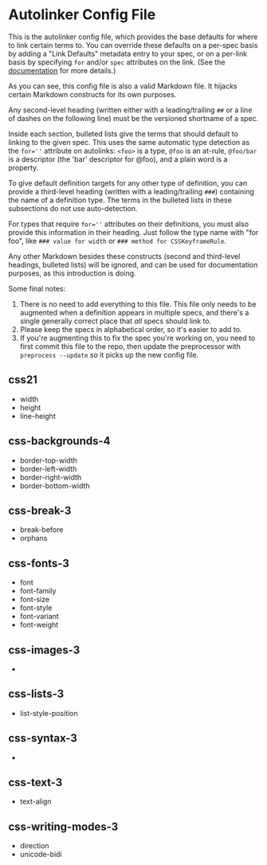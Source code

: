 Autolinker Config File
======================

This is the autolinker config file,
which provides the base defaults for where to link certain terms to.
You can override these defaults on a per-spec basis by adding a "Link Defaults" metadata entry to your spec,
or on a per-link basis by specifying `for` and/or `spec` attributes on the link.
(See the [documentation](https://github.com/tabatkins/css-preprocessor/blob/master/docs/definitions-autolinks.md) for more details.)

As you can see, this config file is also a valid Markdown file.
It hijacks certain Markdown constructs for its own purposes.

Any second-level heading (written either with a leading/trailing `##` or a line of dashes on the following line)
must be the versioned shortname of a spec.

Inside each section, bulleted lists give the terms that should default to linking to the given spec.
This uses the same automatic type detection as the `for=''` attribute on autolinks:
`<foo>` is a type, `@foo` is an at-rule, `@foo/bar` is a descriptor (the 'bar' descriptor for @foo), and a plain word is a property.

To give default definition targets for any other type of definition,
you can provide a third-level heading (written with a leading/trailing `###`)
containing the name of a definition type.
The terms in the bulleted lists in these subsections do not use auto-detection.

For types that require `for=''` attributes on their definitions,
you must also provide this information in their heading.
Just follow the type name with "for foo",
like `### value for width` or `### method for CSSKeyframeRule`.

Any other Markdown besides these constructs
(second and third-level headings, bulleted lists)
will be ignored, and can be used for documentation purposes,
as this introduction is doing.

Some final notes:

1. There is no need to add everything to this file. This file only needs to be augmented when a definition appears in multiple specs, and there's a single generally correct place that *all* specs should link to.
2. Please keep the specs in alphabetical order, so it's easier to add to.
3. If you're augmenting this to fix the spec you're working on, you need to first commit this file to the repo, then update the preprocessor with `preprocess --update` so it picks up the new config file.

css21
-----
* width
* height
* line-height

css-backgrounds-4
-----------------
* border-top-width
* border-left-width
* border-right-width
* border-bottom-width

css-break-3
-----------
* break-before
* orphans

css-fonts-3
-----------
* font
* font-family
* font-size
* font-style
* font-variant
* font-weight

css-images-3
------------
* <image>

css-lists-3
-----------
* list-style-position

css-syntax-3
------------
* <integer>

css-text-3
----------
* text-align

css-writing-modes-3
-------------------
* direction
* unicode-bidi